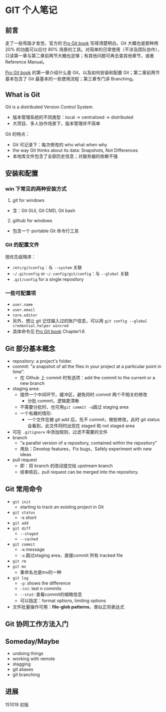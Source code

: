 # GIT 个人笔记

## 前言
走了一些弯路才发觉，官方的 [Pro Git book][ProGit] 写得清楚明白。Git 大概也是那种用 20% 的功能可以应付 80% 场景的工具。对简单的日常使用（不涉及团队协作），只读第一章与第二章前两节大概也足够；有其他问题可再去查其他章节，或者 Reference Manual。

[Pro Git book][ProGit] 的第一章介绍什么是 Git，以及如何安装和配置 Git；第二章前两节基本包含了 Git 最基本的一些使用流程；第三章专门讲 Branching。

[ProGit]:http://git-scm.com/book/en/v2/Git-Basics-Getting-a-Git-Repository

## What is Git
Git is a distributed Version Control System.
* 版本管理系统的不同类型：local -> centralized -> distributed
* 大项目、多人协作场景下，版本管理并不简单

Git 的特点：
* Git 可记录下：每次修改的 who what when why
* the way Git thinks about its data: Snapshots, Not Differences
* 本地库文件包含了全部历史信息；对服务器的依赖不强

## 安装和配置
### win 下常见的两种安装方式

1. git for windows
  * 含：Git GUI, Git CMD, Git bash
2. github for windows
  * 包含一个 portable Git 命令行工具

### Git 的配置文件
按优先级降序：

* `/etc/gitconfig`：与 `--system` 关联
* `~/.gitconfig` or `~/.config/git/config`：与 `--global` 关联
* `.git/config` for a single repository

### 一些可配置项

* `user.name`
* `user.email`
* `core.editor`
* 另外，想让 git 记住输入过的账户信息，可以用 `git config --global credential.helper wincred`
* 具体命令见 [Pro Git book][ProGit] Chapter1.6

## Git 部分基本概念

* repository: a project's folder. 
* commit: "a snapshot of all the files in your project at a particular point in time".
  * 在 Github 上 commit 时有选项：add the commit to the current or a new branch
* staging area: 
  * 提供一个中间环节，缓冲区，避免同时 commit 两个不相关的修改
    * 分批 commit，逻辑更清晰
  * 不需要分批时，也可用`git commit -a`跳过 staging area
  * 一个有趣的情形:
    * 一个文件在被 git add 后，先不 commit，做些修改，此时 git status 会看到，此文件同时出现在 staged 和 not staged area
* 可在 `.gitignore` 中添加规则，过滤不需要的文件
* branch
  * "a parallel version of a repository, contained within the repository"
  * 用处：Develop features，Fix bugs，Safely experiment with new ideas
* pull request
  * 即：将 branch 的改动提交给 upstream branch
  * 经审核后，pull request can be merged into the repository. 

## Git 常用命令

* `git init`
  * starting to track an existing project in Git
* `git status`
  * -s short
* `git add`
* `git diff`
  * `--staged`
  * `--cached`
* `git commit`
  * `-m` message
  * `-a` 跳过staging area，直接commit 所有 tracked file
* `git rm`
* `git mv`
  * 重命名也是mv的一种
* `git log`
  * `-p`: shows the difference
  * `-(n)`: last n commits
  * `--stat`: 查看commit的缩略信息
  * 可以指定：format options, limiting options
* 文件批量操作可用：**file-glob patterns**，类似正则表达式

## Git 协同工作方法入门

## Someday/Maybe

* undoing things
* working with remote
* stagging
* git aliases
* git branching

## 进展

151019 初版